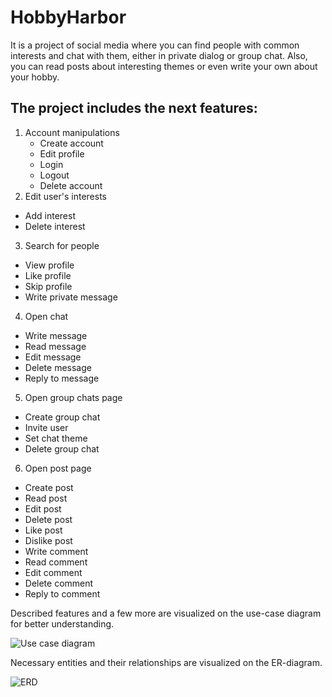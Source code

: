 # HobbyHarbor
It is a project of social media where you can find people with common interests and chat with them, either in private dialog or group chat. Also, you can read posts about interesting themes or even write your own about your hobby.
## The project includes the next features:
1. Account manipulations
   - Create account
   - Edit profile
   - Login
   - Logout
   - Delete account
2. Edit user's interests
  - Add interest
  - Delete interest
3. Search for people
 - View profile
 - Like profile
 - Skip profile
 - Write private message
4. Open chat
 - Write message
 - Read message
 - Edit message
 - Delete message
 - Reply to message
5. Open group chats page
 - Create group chat
 - Invite user
 - Set chat theme
 - Delete group chat
6. Open post page
 - Create post
 - Read post
 - Edit post
 - Delete post
 - Like post
 - Dislike post
 - Write comment
 - Read comment
 - Edit comment
 - Delete comment
 - Reply to comment

Described features and a few more are visualized on the use-case diagram for better understanding.

![Use case diagram](https://github.com/Kalynovych/HobbyHarbor/assets/92263512/b94a7674-6325-43ab-95a5-a36546a080de)

Necessary entities and their relationships are visualized on the ER-diagram.

![ERD](https://github.com/Kalynovych/HobbyHarbor/assets/92263512/cb8bdcff-9d32-4440-823a-ac02c1344e9c)
